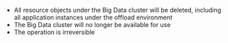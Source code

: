 - All resource objects under the Big Data cluster will be deleted, including all application instances under the offload environment
- The Big Data cluster will no longer be available for use
- The operation is irreversible